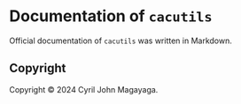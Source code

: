 # Documentation of `cacutils`

Official documentation of `cacutils` was written in Markdown.

## Copyright

Copyright ©️ 2024 Cyril John Magayaga.
